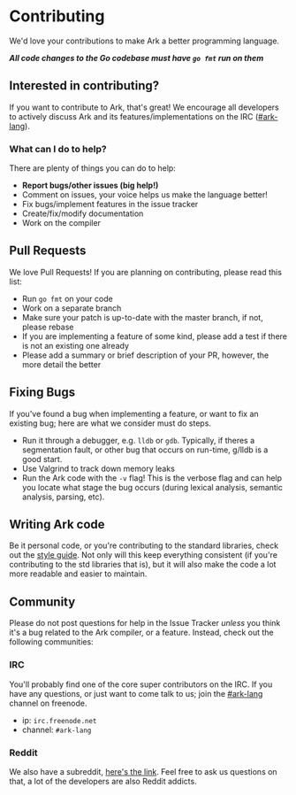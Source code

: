 # Contributing
We'd love your contributions to make Ark a better programming language.

***All code changes to the Go codebase must have `go fmt` run on them***

## Interested in contributing?
If you want to contribute to Ark, that's great! We encourage all
developers to actively discuss Ark and its features/implementations
on the IRC ([#ark-lang](http://webchat.freenode.net/?channels=%23ark-lang)).

### What can I do to help?
There are plenty of things you can do to help:

* **Report bugs/other issues (big help!)**
* Comment on issues, your voice helps us make the language better!
* Fix bugs/implement features in the issue tracker
* Create/fix/modify documentation
* Work on the compiler

## Pull Requests
We love Pull Requests! If you are planning on contributing, please read this list:

* Run `go fmt` on your code
* Work on a separate branch
* Make sure your patch is up-to-date with the master branch, if not, please rebase
* If you are implementing a feature of some kind, please add a test if there is not an existing one already
* Please add a summary or brief description of your PR, however, the more detail the better

## Fixing Bugs
If you've found a bug when implementing a feature, or want to
fix an existing bug; here are what we consider must do steps.

* Run it through a debugger, e.g. `lldb` or `gdb`.
  Typically, if theres a segmentation fault, or other bug
  that occurs on run-time, g/lldb is a good start.
* Use Valgrind to track down memory leaks
* Run the Ark code with the `-v` flag! This is the verbose
  flag and can help you locate what stage the bug occurs (during lexical analysis, semantic analysis, parsing, etc).

## Writing Ark code
Be it personal code, or you're contributing to the standard libraries,
check out the [style guide](https://github.com/ark-lang/ark-docs/blob/master/STYLEGUIDE.md). Not only will this keep everything
consistent (if you're contributing to the std libraries that is), but it will
also make the code a lot more readable and easier to maintain.

## Community
Please do not post questions for help in the Issue Tracker _unless_ you think
it's a bug related to the Ark compiler, or a feature. Instead, check out
the following communities:

### IRC
You'll probably find one of the core super contributors on the IRC. If you have
any questions, or just want to come talk to us; join the [#ark-lang](http://webchat.freenode.net/?channels=%23ark-lang)
channel on freenode.

* ip: `irc.freenode.net`
* channel: `#ark-lang`

### Reddit
We also have a subreddit, [here's the link](http://www.reddit.com/r/ark_lang). Feel free to ask us questions on that,
a lot of the developers are also Reddit addicts.
